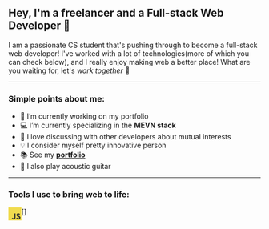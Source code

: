 ## Hey, I'm a freelancer and a Full-stack Web Developer 👋
I am a passionate CS student that's pushing through to become a full-stack web developer!
I've worked with a lot of technologies(more of which you can check below), and I really enjoy making web a better place!
What are you waiting for, let's *work together* :telescope:

---

### Simple points about me:
+ :wrench: I’m currently working on my portfolio
+ :computer: I’m currently specializing in the **MEVN stack**
+ :speech_balloon: I love discussing with other developers about mutual interests
+ :bulb: I consider myself pretty innovative person
+ :books: See my **[portfolio](https://www.youtube.com/watch?v=dQw4w9WgXcQ)**
+ :guitar: I also play acoustic guitar

---
### Tools I use to bring web to life:
[<img align="left" alt="JavaScript" width="26px" src="https://raw.githubusercontent.com/github/explore/80688e429a7d4ef2fca1e82350fe8e3517d3494d/topics/javascript/javascript.png" />]
